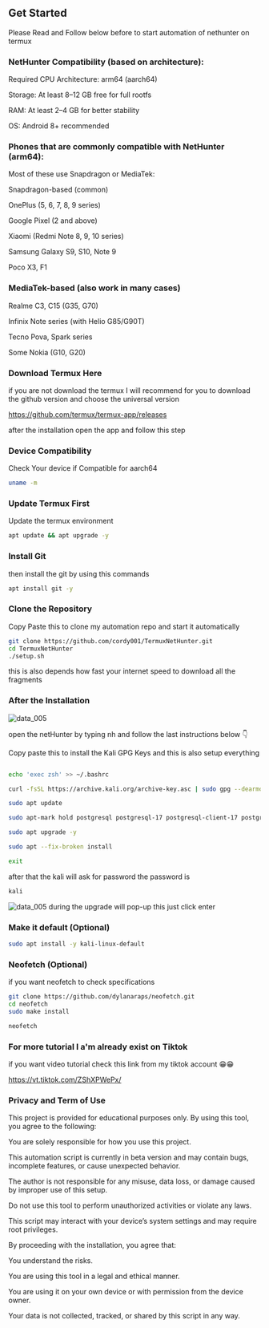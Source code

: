 ## Get Started

Please Read and Follow below before to start automation of nethunter on termux

### NetHunter Compatibility (based on architecture):

Required CPU Architecture: arm64 (aarch64)

Storage: At least 8–12 GB free for full rootfs

RAM: At least 2–4 GB for better stability

OS: Android 8+ recommended

### Phones that are commonly compatible with NetHunter (arm64):

Most of these use Snapdragon or MediaTek:

Snapdragon-based (common)

OnePlus (5, 6, 7, 8, 9 series)

Google Pixel (2 and above)

Xiaomi (Redmi Note 8, 9, 10 series)

Samsung Galaxy S9, S10, Note 9

Poco X3, F1


### MediaTek-based (also work in many cases)

Realme C3, C15 (G35, G70)

Infinix Note series (with Helio G85/G90T)

Tecno Pova, Spark series

Some Nokia (G10, G20)

### Download Termux Here 
if you are not download the termux I will recommend for you to download the github version and choose the universal version

https://github.com/termux/termux-app/releases

after the installation open the app and follow this step

### Device Compatibility

Check Your device if Compatible for aarch64

```sh
uname -m
```

### Update Termux First
Update the termux environment
```sh
apt update && apt upgrade -y

```
### Install Git
then install the git by using this commands
```sh
apt install git -y

```
### Clone the Repository 
Copy Paste this to clone my automation repo and start it automatically 
```sh
git clone https://github.com/cordy001/TermuxNetHunter.git
cd TermuxNetHunter
./setup.sh
```
this is also depends how fast your internet speed to download all the fragments

### After the Installation 
![data_005](assets/data_006.jpg)

open the netHunter by typing nh and follow the last instructions below 👇 

Copy paste this to install the Kali GPG Keys and this is also setup everything 

```sh

echo 'exec zsh' >> ~/.bashrc

curl -fsSL https://archive.kali.org/archive-key.asc | sudo gpg --dearmor -o /etc/apt/trusted.gpg.d/kali-archive.gpg

sudo apt update

sudo apt-mark hold postgresql postgresql-17 postgresql-client-17 postgresql-client-common postgresql-common postgresql-common-dev

sudo apt upgrade -y

sudo apt --fix-broken install

exit
```
after that the kali will ask for password the password is 
```sh
kali
```
![data_005](assets/data_001.jpg)
during the upgrade will pop-up this just click enter
### Make it default (Optional)
```sh
sudo apt install -y kali-linux-default
```
### Neofetch (Optional)
if you want neofetch to check specifications 
```sh
git clone https://github.com/dylanaraps/neofetch.git
cd neofetch
sudo make install
```
```sh
neofetch
```



### For more tutorial I a'm already exist on Tiktok

if you want video tutorial check this link from my tiktok account 😁😁

https://vt.tiktok.com/ZShXPWePx/


### Privacy and Term of Use

This project is provided for educational purposes only. By using this tool, you agree to the following:

You are solely responsible for how you use this project.

This automation script is currently in beta version and may contain bugs, incomplete features, or cause unexpected behavior.

The author is not responsible for any misuse, data loss, or damage caused by improper use of this setup.

Do not use this tool to perform unauthorized activities or violate any laws.

This script may interact with your device’s system settings and may require root privileges.


By proceeding with the installation, you agree that:

You understand the risks.

You are using this tool in a legal and ethical manner.

You are using it on your own device or with permission from the device owner.


Your data is not collected, tracked, or shared by this script in any way.

